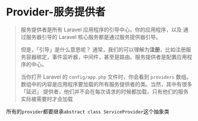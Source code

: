 # Provider-服务提供者

>  服务提供者是所有 Laravel 应用程序的引导中心。你的应用程序，以及 通过服务器引导的 Laravel 核心服务都是通过服务提供器引导。
>
> 但是，「引导」是什么意思呢？ 通常，我们的可以理解为**注册**，比如注册服务容器绑定，事件监听器，中间件，甚至是路由。服务提供者是配置应用程序的中心。
>
> 当你打开 Laravel 的 `config/app.php` 文件时，你会看到 `providers` 数组。数组中的内容是应用程序要加载的所有服务提供者的类。当然，其中有很多 「延迟」 提供者，他们并不会在每次请求的时候都加载，只有他们的服务实际被需要时才会加载 

所有的`provider`都要继承`abstract class ServiceProvider`这个抽象类